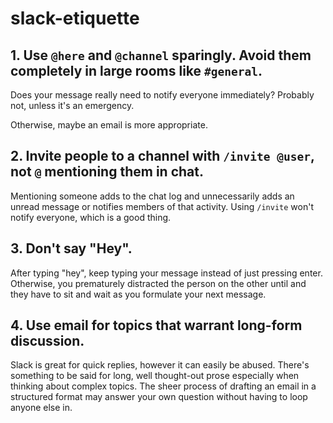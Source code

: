 # slack-etiquette

## 1. Use `@here` and `@channel` sparingly. Avoid them completely in large rooms like `#general`.

Does your message really need to notify everyone immediately? Probably not, unless it's an emergency.

Otherwise, maybe an email is more appropriate.

## 2. Invite people to a channel with `/invite @user`, not `@` mentioning them in chat.

Mentioning someone adds to the chat log and unnecessarily adds an unread message or notifies members of that activity.
Using `/invite` won't notify everyone, which is a good thing.

## 3. Don't say "Hey".

After typing "hey", keep typing your message instead of just pressing enter.  Otherwise, you prematurely distracted the person on the other until and they have to sit and wait as you formulate your next message.

## 4. Use email for topics that warrant long-form discussion.

Slack is great for quick replies, however it can easily be abused.  There's something to be said for long, well thought-out prose especially when thinking about complex topics.  The sheer process of drafting an email in a structured format may answer your own question without having to loop anyone else in.
